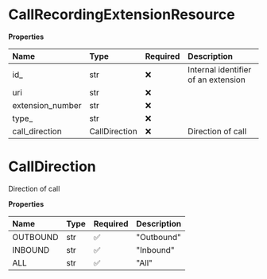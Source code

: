 # CallRecordingExtensionResource

**Properties**

| Name             | Type          | Required | Description                         |
| :--------------- | :------------ | :------- | :---------------------------------- |
| id\_             | str           | ❌       | Internal identifier of an extension |
| uri              | str           | ❌       |                                     |
| extension_number | str           | ❌       |                                     |
| type\_           | str           | ❌       |                                     |
| call_direction   | CallDirection | ❌       | Direction of call                   |

# CallDirection

Direction of call

**Properties**

| Name     | Type | Required | Description |
| :------- | :--- | :------- | :---------- |
| OUTBOUND | str  | ✅       | "Outbound"  |
| INBOUND  | str  | ✅       | "Inbound"   |
| ALL      | str  | ✅       | "All"       |

<!-- This file was generated by liblab | https://liblab.com/ -->
